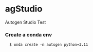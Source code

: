 # agStudio
Autogen Studio Test


### Create a conda env
      $ onda create -n autogen python=3.11

